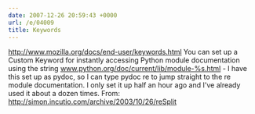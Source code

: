 ```yaml
---
date: 2007-12-26 20:59:43 +0000
url: /e/04009
title: Keywords
---
```


http://www.mozilla.org/docs/end-user/keywords.html
You can set up a Custom Keyword for instantly accessing Python module documentation using the string www.python.org/doc/current/lib/module-%s.html - I have this set up as pydoc, so I can type pydoc re to jump straight to the re module documentation. I only set it up half an hour ago and I've already used it about a dozen times.
From:
http://simon.incutio.com/archive/2003/10/26/reSplit
